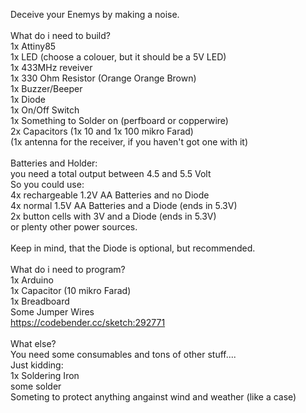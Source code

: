 Deceive your Enemys by making a noise. <br>
 <br>
What do i need to build? <br>
1x Attiny85 <br>
1x LED (choose a colouer, but it should be a 5V LED) <br>
1x 433MHz reveiver <br>
1x 330 Ohm Resistor (Orange Orange Brown) <br>
1x Buzzer/Beeper <br>
1x Diode <br>
1x On/Off Switch<br>
1x Something to Solder on (perfboard or copperwire) <br>
2x Capacitors (1x 10 and 1x 100 mikro Farad) <br>
(1x antenna for the receiver, if you haven't got one with it) <br>
 <br>
Batteries and Holder: <br>
you need a total output between 4.5 and 5.5 Volt <br>
So you could use:  <br>
4x rechargeable 1.2V AA Batteries and no Diode <br>
4x normal 1.5V AA Batteries and a Diode (ends in 5.3V) <br>
2x button cells with 3V and a Diode (ends in 5.3V) <br>
or plenty other power sources. <br>
 <br>
Keep in mind, that the Diode is optional, but recommended. <br>
 <br>
What do i need to program? <br>
1x Arduino <br>
1x Capacitor (10 mikro Farad) <br>
1x Breadboard <br>
Some Jumper Wires <br>
https://codebender.cc/sketch:292771 <br>
 <br>
What else? <br>
You need some consumables and tons of other stuff.... <br>
Just kidding: <br>
1x Soldering Iron <br>
some solder <br>
Someting to protect anything angainst wind and weather (like a case) <br>

